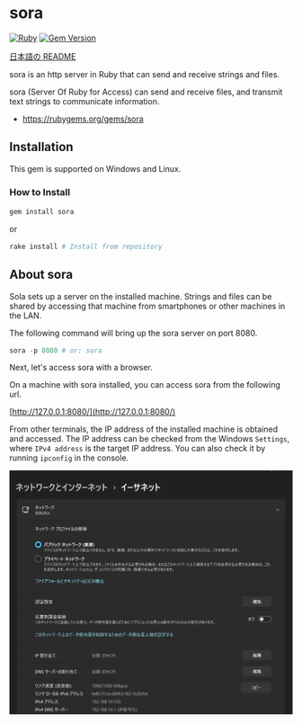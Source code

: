 # sora
[![Ruby](https://github.com/Himeyama/sora/actions/workflows/main.yml/badge.svg)](https://github.com/Himeyama/sora/actions/workflows/main.yml)
[![Gem Version](https://badge.fury.io/rb/sora.svg)](https://badge.fury.io/rb/sora)

[日本語の README](/README.ja.md)

sora is an http server in Ruby that can send and receive strings and files.

sora (Server Of Ruby for Access) can send and receive files, and transmit text strings to communicate information.

- https://rubygems.org/gems/sora

## Installation
This gem is supported on Windows and Linux.

### How to Install
```ps1
gem install sora
```

or

```ps1
rake install # Install from repository
```

## About sora
Sola sets up a server on the installed machine. Strings and files can be shared by accessing that machine from smartphones or other machines in the LAN.

The following command will bring up the sora server on port 8080.

```ps1
sora -p 8080 # or: sora
```

Next, let's access sora with a browser.

On a machine with sora installed, you can access sora from the following url.

[http://127.0.0.1:8080/](http://127.0.0.1:8080/)

From other terminals, the IP address of the installed machine is obtained and accessed.
The IP address can be checked from the Windows `Settings`, where `IPv4 address` is the target IP address.
You can also check it by running `ipconfig` in the console.

![get ipv4](docs/get-ipaddr.png)
